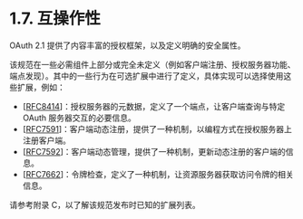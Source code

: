 # 1.7. 互操作性

OAuth 2.1 提供了内容丰富的授权框架，以及定义明确的安全属性。

该规范在一些必需组件上部分或完全未定义（例如客户端注册、授权服务器功能、端点发现）。其中的一些行为在可选扩展中进行了定义，具体实现可以选择使用这些扩展，例如：

- [[RFC8414](https://www.rfc-editor.org/info/rfc8414)]：授权服务器的元数据，定义了一个端点，让客户端查询与特定 OAuth 服务器交互的必要信息。
- [[RFC7591](https://www.rfc-editor.org/info/rfc7591)]：客户端动态注册，提供了一种机制，以编程方式在授权服务器上注册客户端。
- [[RFC7592](https://www.rfc-editor.org/info/rfc7592)]：客户端动态管理，提供了一种机制，更新动态注册的客户端的信息。
- [[RFC7662](https://www.rfc-editor.org/info/rfc7662)]：令牌检查，定义了一种机制，让资源服务器获取访问令牌的相关信息。

请参考附录 C，以了解该规范发布时已知的扩展列表。
